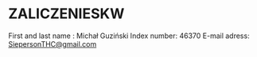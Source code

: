 # ZALICZENIESKW

First and last name : Michał Guziński
Index number: 46370
E-mail adress: SiepersonTHC@gmail.com